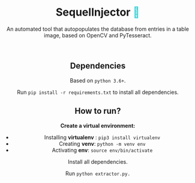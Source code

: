 <center><h1><b>SequelInjector <span style="color:#22d8dd ">&#129302;</span> </b></h1>

<p>
An automated tool that autopopulates the database from entries in a table image, based on OpenCV and PyTesseract.
</p>
<br>
<h2>Dependencies</h2>
<p>Based on <code>python 3.6+</code>.</p>
<p>Run <code>pip install -r requirements.txt</code> to install all dependencies.</p>
<h2>How to run?</h2>
<p><b>Create a virtual environment:</b></p>
<ul>
    <li>Installing <b>virtualenv</b> : <code>pip3 install virtualenv</code>
    </li>
    <li>Creating <b>venv</b>: <code>python -m venv env</code></li>
    <li>Activating <b>env</b>: <code>source env/bin/activate</code></li>
</ul>
<p>Install all dependencies.</p>
<p>Run <code>python extractor.py.</code></p>

</center>
